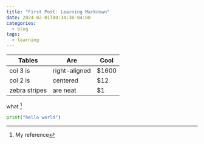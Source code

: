 ```yaml
---
title: "First Post: Learning Markdown"
date: 2024-02-01T00:34:30-04:00
categories:
  - blog
tags:
  - learning
---
```


| Tables        | Are           | Cool  |
| ------------- | ------------- | ----- |
| col 3 is      | right-aligned | $1600 |
| col 2 is      | centered      | $12   |
| zebra stripes | are neat      | $1    |

what [^1]

```python
print("hello world")
```

[^1]: My reference
